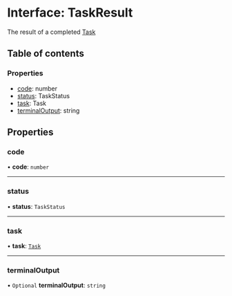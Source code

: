 # Interface: TaskResult

The result of a completed [Task](../../devkit/documents/Task)

## Table of contents

### Properties

- [code](../../devkit/documents/TaskResult#code): number
- [status](../../devkit/documents/TaskResult#status): TaskStatus
- [task](../../devkit/documents/TaskResult#task): Task
- [terminalOutput](../../devkit/documents/TaskResult#terminaloutput): string

## Properties

### code

• **code**: `number`

---

### status

• **status**: `TaskStatus`

---

### task

• **task**: [`Task`](../../devkit/documents/Task)

---

### terminalOutput

• `Optional` **terminalOutput**: `string`
